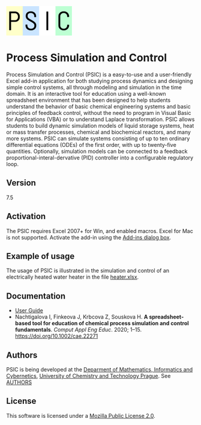<img src="logo.png" alt="PSIC logo" width="175em"/>

# Process Simulation and Control

Process Simulation and Control (PSIC) is a easy-to-use and a user-friendly Excel add-in application for both studying process dynamics and designing simple control systems, all through modeling and simulation in the time domain. It is an interactive tool for education using a well-known spreadsheet environment that has been designed to help students understand the behavior of basic chemical engineering systems and basic principles of feedback control, without the need to program in Visual Basic for Applications (VBA) or to understand Laplace transformation. PSIC allows students to build dynamic simulation models of liquid storage systems, heat or mass transfer processes, chemical and biochemical reactors, and many more systems. PSIC can simulate systems consisting of up to ten ordinary differential equations (ODEs) of the first order, with up to twenty-five quantities. Optionally, simulation models can be connected to a feedback proportional-interal-dervative (PID) controller into a configurable regulatory loop.

## Version
7.5 

## Activation
The PSIC requires Excel 2007+ for Win, and enabled macros. Excel for Mac is not supported. Activate the add-in using the [Add-ins dialog box](https://support.office.com/en-us/article/add-or-remove-add-ins-in-excel-0af570c4-5cf3-4fa9-9b88-403625a0b460).

## Example of usage
The usage of PSIC is illustrated in the simulation and control of an electrically heated water heater in the file [heater.xlsx](heater.xlsx).

## Documentation
* [User Guide](user-guide.pdf)
* Nachtigalova I, Finkeova J, Krbcova Z, Souskova H. **A spreadsheet‐based tool for education of chemical process simulation and control fundamentals**. *Comput Appl Eng Educ*. 2020; 1–15. https://doi.org/10.1002/cae.22271

## Authors
PSIC is being developed at the [Deparment of Mathematics, Informatics and Cybernetics](http://uprt.vscht.cz/en), [University of Chemistry and Technology Prague](https://www.vscht.cz/?jazyk=en). See [AUTHORS](AUTHORS)

## License
This software is licensed under a [Mozilla Public License 2.0](LICENSE).
